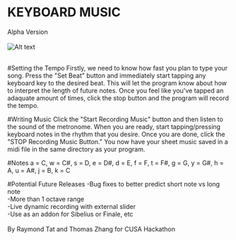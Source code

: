 # KEYBOARD MUSIC
Alpha Version
<BR><BR>
![Alt text](http://vantutors.org/thomas/Cover.jpg "Picture not available")
<br><br>

#Setting the Tempo
Firstly, we need to know how fast you plan to type your song. Press the "Set Beat" button and immediately start tapping any keyboard key to the desired beat. This will let the program know about how to interpret the length of future notes. Once you feel like you've tapped an adaquate amount of times, click the stop button and the program will record the tempo.

#Writing Music
Click the "Start Recording Music" button and then listen to the sound of the metronome. When you are ready, start tapping/pressing keyboard notes in the rhythm that you desire. Once you are done, click the "STOP Recording Music Button." You now have your sheet music saved in a midi file in the same directory as your program.

#Notes
a = C, w = C#, s = D, e = D#, d = E, f = F, t = F#, g = G, y = G#, h = A, u = A#, j = B, k = C

#Potential Future Releases
-Bug fixes to better predict short note vs long note <br>
-More than 1 octave range <br>
-Live dynamic recording with external slider<br>
-Use as an addon for Sibelius or Finale, etc<br><br>
By Raymond Tat and Thomas Zhang for CUSA Hackathon
